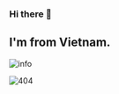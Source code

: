 ### Hi there 👋
## I'm from Vietnam.
<!--
**Tao173/Tao173** is a ✨ _special_ ✨ repository because its `README.md` (this file) appears on your GitHub profile.

Here are some ideas to get you started:

- 🔭 I’m currently working on ...
- 🌱 I’m currently learning ...
- 👯 I’m looking to collaborate on ...
- 🤔 I’m looking for help with ...
- 💬 Ask me about ...
- 📫 How to reach me: ...
- 😄 Pronouns: ...
- ⚡ Fun fact: ...
-->

![info](https://github-readme-stats.vercel.app/api?username=Tao173&show_icons=true&count_private=true&hide=prs&theme=default_repocard)

![404](https://github.com/tao173/404.png)
